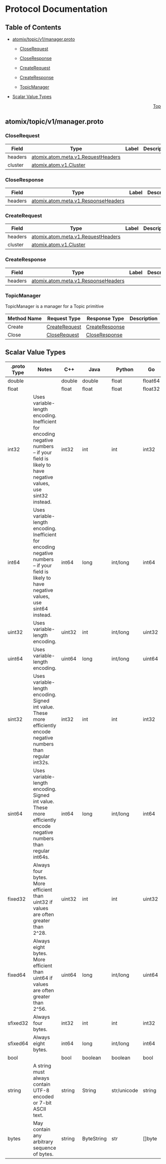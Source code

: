 # Protocol Documentation
<a name="top"></a>

## Table of Contents

- [atomix/topic/v1/manager.proto](#atomix_topic_v1_manager-proto)
    - [CloseRequest](#atomix-topic-v1-CloseRequest)
    - [CloseResponse](#atomix-topic-v1-CloseResponse)
    - [CreateRequest](#atomix-topic-v1-CreateRequest)
    - [CreateResponse](#atomix-topic-v1-CreateResponse)
  
    - [TopicManager](#atomix-topic-v1-TopicManager)
  
- [Scalar Value Types](#scalar-value-types)



<a name="atomix_topic_v1_manager-proto"></a>
<p align="right"><a href="#top">Top</a></p>

## atomix/topic/v1/manager.proto



<a name="atomix-topic-v1-CloseRequest"></a>

### CloseRequest



| Field | Type | Label | Description |
| ----- | ---- | ----- | ----------- |
| headers | [atomix.atom.meta.v1.RequestHeaders](#atomix-atom-meta-v1-RequestHeaders) |  |  |
| cluster | [atomix.atom.v1.Cluster](#atomix-atom-v1-Cluster) |  |  |






<a name="atomix-topic-v1-CloseResponse"></a>

### CloseResponse



| Field | Type | Label | Description |
| ----- | ---- | ----- | ----------- |
| headers | [atomix.atom.meta.v1.ResponseHeaders](#atomix-atom-meta-v1-ResponseHeaders) |  |  |






<a name="atomix-topic-v1-CreateRequest"></a>

### CreateRequest



| Field | Type | Label | Description |
| ----- | ---- | ----- | ----------- |
| headers | [atomix.atom.meta.v1.RequestHeaders](#atomix-atom-meta-v1-RequestHeaders) |  |  |
| cluster | [atomix.atom.v1.Cluster](#atomix-atom-v1-Cluster) |  |  |






<a name="atomix-topic-v1-CreateResponse"></a>

### CreateResponse



| Field | Type | Label | Description |
| ----- | ---- | ----- | ----------- |
| headers | [atomix.atom.meta.v1.ResponseHeaders](#atomix-atom-meta-v1-ResponseHeaders) |  |  |





 

 

 


<a name="atomix-topic-v1-TopicManager"></a>

### TopicManager
TopicManager is a manager for a Topic primitive

| Method Name | Request Type | Response Type | Description |
| ----------- | ------------ | ------------- | ------------|
| Create | [CreateRequest](#atomix-topic-v1-CreateRequest) | [CreateResponse](#atomix-topic-v1-CreateResponse) |  |
| Close | [CloseRequest](#atomix-topic-v1-CloseRequest) | [CloseResponse](#atomix-topic-v1-CloseResponse) |  |

 



## Scalar Value Types

| .proto Type | Notes | C++ | Java | Python | Go | C# | PHP | Ruby |
| ----------- | ----- | --- | ---- | ------ | -- | -- | --- | ---- |
| <a name="double" /> double |  | double | double | float | float64 | double | float | Float |
| <a name="float" /> float |  | float | float | float | float32 | float | float | Float |
| <a name="int32" /> int32 | Uses variable-length encoding. Inefficient for encoding negative numbers – if your field is likely to have negative values, use sint32 instead. | int32 | int | int | int32 | int | integer | Bignum or Fixnum (as required) |
| <a name="int64" /> int64 | Uses variable-length encoding. Inefficient for encoding negative numbers – if your field is likely to have negative values, use sint64 instead. | int64 | long | int/long | int64 | long | integer/string | Bignum |
| <a name="uint32" /> uint32 | Uses variable-length encoding. | uint32 | int | int/long | uint32 | uint | integer | Bignum or Fixnum (as required) |
| <a name="uint64" /> uint64 | Uses variable-length encoding. | uint64 | long | int/long | uint64 | ulong | integer/string | Bignum or Fixnum (as required) |
| <a name="sint32" /> sint32 | Uses variable-length encoding. Signed int value. These more efficiently encode negative numbers than regular int32s. | int32 | int | int | int32 | int | integer | Bignum or Fixnum (as required) |
| <a name="sint64" /> sint64 | Uses variable-length encoding. Signed int value. These more efficiently encode negative numbers than regular int64s. | int64 | long | int/long | int64 | long | integer/string | Bignum |
| <a name="fixed32" /> fixed32 | Always four bytes. More efficient than uint32 if values are often greater than 2^28. | uint32 | int | int | uint32 | uint | integer | Bignum or Fixnum (as required) |
| <a name="fixed64" /> fixed64 | Always eight bytes. More efficient than uint64 if values are often greater than 2^56. | uint64 | long | int/long | uint64 | ulong | integer/string | Bignum |
| <a name="sfixed32" /> sfixed32 | Always four bytes. | int32 | int | int | int32 | int | integer | Bignum or Fixnum (as required) |
| <a name="sfixed64" /> sfixed64 | Always eight bytes. | int64 | long | int/long | int64 | long | integer/string | Bignum |
| <a name="bool" /> bool |  | bool | boolean | boolean | bool | bool | boolean | TrueClass/FalseClass |
| <a name="string" /> string | A string must always contain UTF-8 encoded or 7-bit ASCII text. | string | String | str/unicode | string | string | string | String (UTF-8) |
| <a name="bytes" /> bytes | May contain any arbitrary sequence of bytes. | string | ByteString | str | []byte | ByteString | string | String (ASCII-8BIT) |

